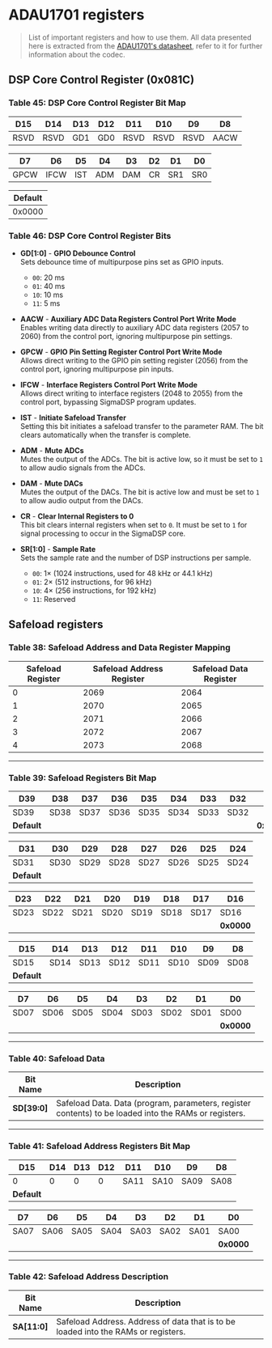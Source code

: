 # ADAU1701 registers

> List of important registers and how to use them. All data presented here is extracted from the [ADAU1701's datasheet](https://www.analog.com/media/en/technical-documentation/data-sheets/adau1701.pdf), refer to it for further information about the codec.

## DSP Core Control Register (0x081C)

### Table 45: DSP Core Control Register Bit Map

| D15  | D14  | D13 | D12 | D11  | D10  | D9   | D8   |
| ---- | ---- | --- | --- | ---- | ---- | ---- | ---- |
| RSVD | RSVD | GD1 | GD0 | RSVD | RSVD | RSVD | AACW |

| D7   | D6   | D5  | D4  | D3  | D2  | D1  | D0  |
| ---- | ---- | --- | --- | --- | --- | --- | --- |
| GPCW | IFCW | IST | ADM | DAM | CR  | SR1 | SR0 |

| Default |
| ------- |
| 0x0000  |

### Table 46: DSP Core Control Register Bits

- **GD[1:0]** - **GPIO Debounce Control**  
  Sets debounce time of multipurpose pins set as GPIO inputs.

  - `00`: 20 ms
  - `01`: 40 ms
  - `10`: 10 ms
  - `11`: 5 ms

- **AACW** - **Auxiliary ADC Data Registers Control Port Write Mode**  
  Enables writing data directly to auxiliary ADC data registers (2057 to 2060) from the control port, ignoring multipurpose pin settings.

- **GPCW** - **GPIO Pin Setting Register Control Port Write Mode**  
  Allows direct writing to the GPIO pin setting register (2056) from the control port, ignoring multipurpose pin inputs.

- **IFCW** - **Interface Registers Control Port Write Mode**  
  Allows direct writing to interface registers (2048 to 2055) from the control port, bypassing SigmaDSP program updates.

- **IST** - **Initiate Safeload Transfer**  
  Setting this bit initiates a safeload transfer to the parameter RAM. The bit clears automatically when the transfer is complete.

- **ADM** - **Mute ADCs**  
  Mutes the output of the ADCs. The bit is active low, so it must be set to `1` to allow audio signals from the ADCs.

- **DAM** - **Mute DACs**  
  Mutes the output of the DACs. The bit is active low and must be set to `1` to allow audio output from the DACs.

- **CR** - **Clear Internal Registers to 0**  
  This bit clears internal registers when set to `0`. It must be set to `1` for signal processing to occur in the SigmaDSP core.

- **SR[1:0]** - **Sample Rate**  
  Sets the sample rate and the number of DSP instructions per sample.
  - `00`: 1× (1024 instructions, used for 48 kHz or 44.1 kHz)
  - `01`: 2× (512 instructions, for 96 kHz)
  - `10`: 4× (256 instructions, for 192 kHz)
  - `11`: Reserved

## Safeload registers

### Table 38: Safeload Address and Data Register Mapping

| Safeload Register | Safeload Address Register | Safeload Data Register |
| ----------------- | ------------------------- | ---------------------- |
| 0                 | 2069                      | 2064                   |
| 1                 | 2070                      | 2065                   |
| 2                 | 2071                      | 2066                   |
| 3                 | 2072                      | 2067                   |
| 4                 | 2073                      | 2068                   |

---

### Table 39: Safeload Registers Bit Map

| D39         | D38  | D37  | D36  | D35  | D34  | D33  | D32  |          |
| ----------- | ---- | ---- | ---- | ---- | ---- | ---- | ---- | -------- |
| SD39        | SD38 | SD37 | SD36 | SD35 | SD34 | SD33 | SD32 |          |
| **Default** |      |      |      |      |      |      |      | **0x00** |

| D31         | D30  | D29  | D28  | D27  | D26  | D25  | D24  |
| ----------- | ---- | ---- | ---- | ---- | ---- | ---- | ---- |
| SD31        | SD30 | SD29 | SD28 | SD27 | SD26 | SD25 | SD24 |
| **Default** |      |      |      |      |      |      |      |

| D23  | D22  | D21  | D20  | D19  | D18  | D17  | D16        |
| ---- | ---- | ---- | ---- | ---- | ---- | ---- | ---------- |
| SD23 | SD22 | SD21 | SD20 | SD19 | SD18 | SD17 | SD16       |
|      |      |      |      |      |      |      | **0x0000** |

| D15         | D14  | D13  | D12  | D11  | D10  | D9   | D8   |
| ----------- | ---- | ---- | ---- | ---- | ---- | ---- | ---- |
| SD15        | SD14 | SD13 | SD12 | SD11 | SD10 | SD09 | SD08 |
| **Default** |      |      |      |      |      |      |      |

| D7   | D6   | D5   | D4   | D3   | D2   | D1   | D0         |
| ---- | ---- | ---- | ---- | ---- | ---- | ---- | ---------- |
| SD07 | SD06 | SD05 | SD04 | SD03 | SD02 | SD01 | SD00       |
|      |      |      |      |      |      |      | **0x0000** |

---

### Table 40: Safeload Data

| Bit Name     | Description                                                                                           |
| ------------ | ----------------------------------------------------------------------------------------------------- |
| **SD[39:0]** | Safeload Data. Data (program, parameters, register contents) to be loaded into the RAMs or registers. |

---

### Table 41: Safeload Address Registers Bit Map

| D15         | D14 | D13 | D12 | D11  | D10  | D9   | D8   |
| ----------- | --- | --- | --- | ---- | ---- | ---- | ---- |
| 0           | 0   | 0   | 0   | SA11 | SA10 | SA09 | SA08 |
| **Default** |     |     |     |      |      |      |      |

| D7   | D6   | D5   | D4   | D3   | D2   | D1   | D0         |
| ---- | ---- | ---- | ---- | ---- | ---- | ---- | ---------- |
| SA07 | SA06 | SA05 | SA04 | SA03 | SA02 | SA01 | SA00       |
|      |      |      |      |      |      |      | **0x0000** |

---

### Table 42: Safeload Address Description

| Bit Name     | Description                                                                        |
| ------------ | ---------------------------------------------------------------------------------- |
| **SA[11:0]** | Safeload Address. Address of data that is to be loaded into the RAMs or registers. |
